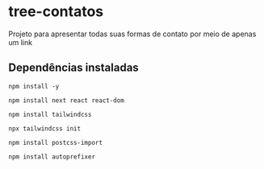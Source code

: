 # tree-contatos
 Projeto para apresentar todas suas formas de contato por meio de apenas um link

## Dependências instaladas
```
npm install -y

npm install next react react-dom

npm install tailwindcss

npx tailwindcss init

npm install postcss-import

npm install autoprefixer

```